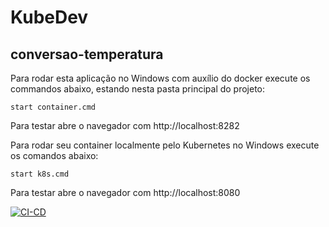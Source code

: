 # KubeDev
## conversao-temperatura
Para rodar esta aplicação no Windows com auxílio do docker execute os commandos abaixo, estando nesta pasta principal do projeto:
```
start container.cmd
```
Para testar abre o navegador com http://localhost:8282

Para rodar seu container localmente pelo Kubernetes no Windows execute os comandos abaixo:
```
start k8s.cmd
```
Para testar abre o navegador com http://localhost:8080

[![CI-CD](https://github.com/brunosilvagarcia/conversao-temperatura/actions/workflows/main.yml/badge.svg)](https://github.com/brunosilvagarcia/conversao-temperatura/actions/workflows/main.yml)
